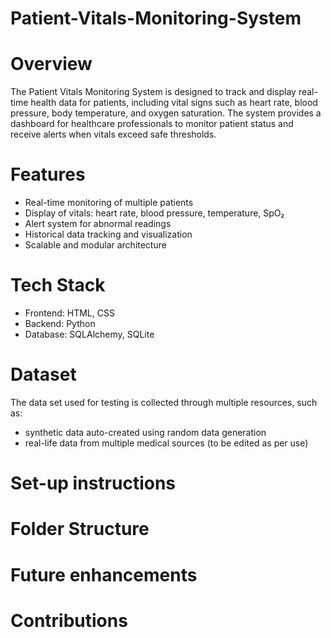 # Patient-Vitals-Monitoring-System

# Overview
The Patient Vitals Monitoring System is designed to track and display real-time health data for patients, including vital signs such as heart rate, blood pressure, body temperature, and oxygen saturation. The system provides a dashboard for healthcare professionals to monitor patient status and receive alerts when vitals exceed safe thresholds.

# Features
- Real-time monitoring of multiple patients
- Display of vitals: heart rate, blood pressure, temperature, SpO₂
- Alert system for abnormal readings
- Historical data tracking and visualization
- Scalable and modular architecture

# Tech Stack
- Frontend: HTML, CSS
- Backend: Python
- Database: SQLAlchemy, SQLite

# Dataset
The data set used for testing is collected through multiple resources, such as:
- synthetic data auto-created using random data generation
- real-life data from multiple medical sources (to be edited as per use)

# Set-up instructions
# Folder Structure
# Future enhancements
# Contributions

